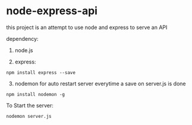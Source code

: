# node-express-api
this project is an attempt to use node and express 
to serve an API 

dependency: 


1. node.js 

2. express: 

```npm install express --save```

3. nodemon for auto restart server everytime a save on server.js is done

```npm install nodemon -g```

To Start the server:

```nodemon server.js ```
